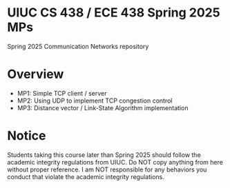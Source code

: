 # UIUC CS 438 / ECE 438 Spring 2025 MPs
Spring 2025 Communication Networks repository

# Overview

- MP1: Simple TCP client / server
- MP2: Using UDP to implement TCP congestion control
- MP3: Distance vector / Link-State Algorithm implementation

# Notice
Students taking this course later than Spring 2025 should follow the academic integrity regulations from UIUC. Do NOT copy anything from here without proper reference. I am NOT responsible for any behaviors you conduct that violate the academic integrity regulations.
